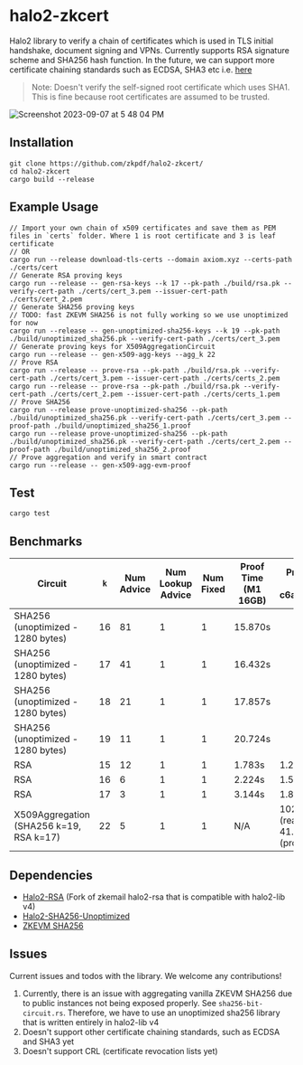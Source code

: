 # halo2-zkcert

Halo2 library to verify a chain of certificates which is used in TLS initial handshake, document signing and VPNs. Currently supports RSA signature scheme and SHA256 hash function. In the future, we can support more certificate chaining standards such as ECDSA, SHA3 etc i.e. [here](https://github.com/rusticata/x509-parser/blob/master/src/verify.rs)

> Note: Doesn't verify the self-signed root certificate which uses SHA1. This is fine because root certificates are assumed to be trusted.

![Screenshot 2023-09-07 at 5 48 04 PM](https://github.com/zkpdf/halo2-zkcert-experimental/assets/73331595/2e85c099-54e9-49fa-969c-15b3b99f06c7)

## Installation
```
git clone https://github.com/zkpdf/halo2-zkcert/
cd halo2-zkcert
cargo build --release
```

## Example Usage
```
// Import your own chain of x509 certificates and save them as PEM files in `certs` folder. Where 1 is root certificate and 3 is leaf certificate
// OR
cargo run --release download-tls-certs --domain axiom.xyz --certs-path ./certs/cert
// Generate RSA proving keys
cargo run --release -- gen-rsa-keys --k 17 --pk-path ./build/rsa.pk --verify-cert-path ./certs/cert_3.pem --issuer-cert-path ./certs/cert_2.pem
// Generate SHA256 proving keys
// TODO: fast ZKEVM SHA256 is not fully working so we use unoptimized for now
cargo run --release -- gen-unoptimized-sha256-keys --k 19 --pk-path ./build/unoptimized_sha256.pk --verify-cert-path ./certs/cert_3.pem
// Generate proving keys for X509AggregationCircuit
cargo run --release -- gen-x509-agg-keys --agg_k 22
// Prove RSA
cargo run --release -- prove-rsa --pk-path ./build/rsa.pk --verify-cert-path ./certs/cert_3.pem --issuer-cert-path ./certs/certs_2.pem
cargo run --release -- prove-rsa --pk-path ./build/rsa.pk --verify-cert-path ./certs/cert_2.pem --issuer-cert-path ./certs/certs_1.pem
// Prove SHA256
cargo run --release prove-unoptimized-sha256 --pk-path ./build/unoptimized_sha256.pk --verify-cert-path ./certs/cert_3.pem --proof-path ./build/unoptimized_sha256_1.proof
cargo run --release prove-unoptimized-sha256 --pk-path ./build/unoptimized_sha256.pk --verify-cert-path ./certs/cert_2.pem --proof-path ./build/unoptimized_sha256_2.proof
// Prove aggregation and verify in smart contract
cargo run --release -- gen-x509-agg-evm-proof
```

## Test
```
cargo test
```

## Benchmarks
| Circuit                          | `k` | Num Advice | Num Lookup Advice | Num Fixed | Proof Time (M1 16GB)  | Proof Time (EC2 c6a.48xlarge) |
| ---------------------------------| --- | ---------- | ----------------- | --------- | --------------------- | ----------------------------- |
| SHA256 (unoptimized - 1280 bytes)| 16  | 81         | 1                 | 1         | 15.870s               |                          |
| SHA256 (unoptimized - 1280 bytes)| 17  | 41         | 1                 | 1         | 16.432s               |                          |
| SHA256 (unoptimized - 1280 bytes)| 18  | 21         | 1                 | 1         | 17.857s               |                          |
| SHA256 (unoptimized - 1280 bytes)| 19  | 11         | 1                 | 1         | 20.724s               |                    |
| RSA                              | 15  | 12         | 1                 | 1         | 1.783s                | 1.245s                   |
| RSA                              | 16  | 6          | 1                 | 1         | 2.224s                | 1.509s                   |
| RSA                              | 17  | 3          | 1                 | 1         | 3.144s                | 1.813s                   |
| X509Aggregation (SHA256 k=19, RSA k=17) | 22  | 5          | 1                 | 1  | N/A | 102.088s (reading pk) + 41.653s (proof gen) |

## Dependencies
- [Halo2-RSA](https://github.com/zkpdf/halo2-rsa) (Fork of zkemail halo2-rsa that is compatible with halo2-lib v4)
- [Halo2-SHA256-Unoptimized](https://github.com/zkpdf/halo2-sha256-unoptimized/)
- [ZKEVM SHA256](https://github.com/axiom-crypto/halo2-lib/tree/feat/zkevm-sha256/hashes/zkevm/src/sha256)

## Issues
Current issues and todos with the library. We welcome any contributions!
1. Currently, there is an issue with aggregating vanilla ZKEVM SHA256 due to public instances not being exposed properly. See `sha256-bit-circuit.rs`. Therefore, we have to use an unoptimized sha256 library that is written entirely in halo2-lib v4
2. Doesn't support other certificate chaining standards, such as ECDSA and SHA3 yet
3. Doesn't support CRL (certificate revocation lists yet)